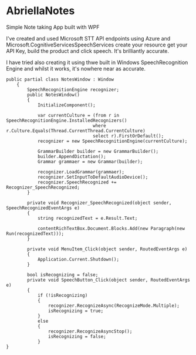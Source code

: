 # AbriellaNotes

Simple Note taking App built with WPF 

I've created and used Microsoft STT API endpoints using Azure and Microsoft.CognitiveServicesSpeechServices create your resource get your API Key, build the product and click speech. It's brilliantly accurate. 

I have tried also creating it using thwe built in Windows SpeechRecognition Engine and whilst it works, it's nowhere near as accurate. 

```
public partial class NotesWindow : Window
    {
        SpeechRecognitionEngine recognizer;
        public NotesWindow()
        {
            InitializeComponent();

            var currentCulture = (from r in SpeechRecognitionEngine.InstalledRecognizers()
                                 where r.Culture.Equals(Thread.CurrentThread.CurrentCulture)
                                 select r).FirstOrDefault();
            recognizer = new SpeechRecognitionEngine(currentCulture);

            GrammarBuilder builder = new GrammarBuilder();
            builder.AppendDictation();
            Grammar grammaer = new Grammar(builder);

            recognizer.LoadGrammar(grammaer);
            recognizer.SetInputToDefaultAudioDevice();
            recognizer.SpeechRecognized += Recognizer_SpeechRecognized;
        }

        private void Recognizer_SpeechRecognized(object sender, SpeechRecognizedEventArgs e)
        {
            string recognizedText = e.Result.Text;

            contentRichTextBox.Document.Blocks.Add(new Paragraph(new Run(recognizedText)));
        }

        private void MenuItem_Click(object sender, RoutedEventArgs e)
        {
            Application.Current.Shutdown();
        }

        bool isRecognizing = false;
        private void SpeechButton_Click(object sender, RoutedEventArgs e)
        {
            if (!isRecognizing)
            {
                recognizer.RecognizeAsync(RecognizeMode.Multiple);
                isRecognizing = true;
            }
            else
            {
                recognizer.RecognizeAsyncStop();
                isRecognizing = false;
            }
}
